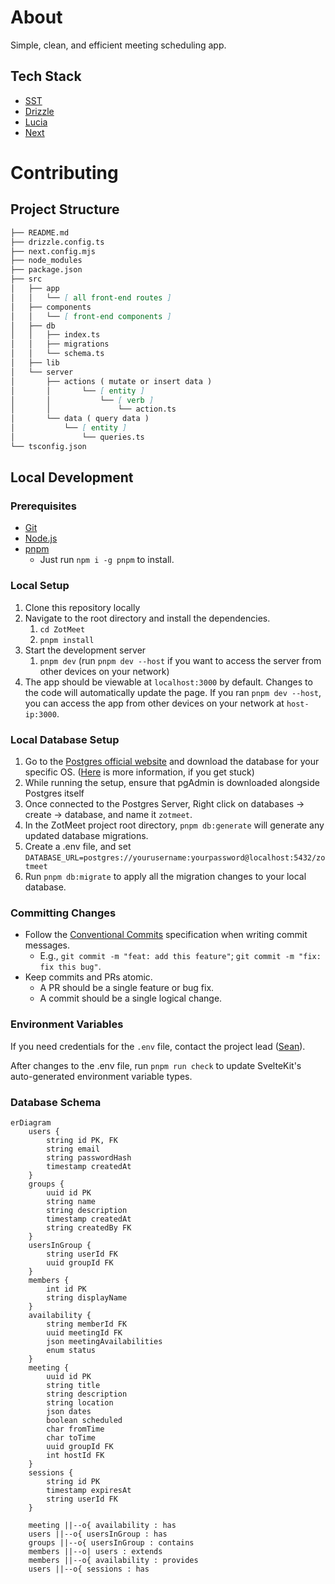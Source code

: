 # About

Simple, clean, and efficient meeting scheduling app.

## Tech Stack

- [SST](https://sst.dev)
- [Drizzle](https://orm.drizzle.team/)
- [Lucia](https://lucia-auth.com)
- [Next](https://nextjs.org/)

# Contributing

## Project Structure

```md
├── README.md
├── drizzle.config.ts
├── next.config.mjs
├── node_modules
├── package.json
├── src
│   ├── app
│   │   └── [ all front-end routes ]
│   ├── components
│   │   └── [ front-end components ]
│   ├── db
│   │   ├── index.ts
│   │   ├── migrations
│   │   └── schema.ts
│   ├── lib
│   └── server
│       ├── actions ( mutate or insert data )
│       │       └── [ entity ]
│       │           └── [ verb ]
│       │               └── action.ts
│       └── data ( query data )
│           └── [ entity ]
│               └── queries.ts
└── tsconfig.json
```

## Local Development

### Prerequisites

- [Git](https://git-scm.com/downloads)
- [Node.js](https://nodejs.org/en/)
- [pnpm](https://pnpm.io)
  - Just run `npm i -g pnpm` to install.

### Local Setup

1. Clone this repository locally
2. Navigate to the root directory and install the dependencies.
   1. `cd ZotMeet`
   2. `pnpm install`
3. Start the development server
   1. `pnpm dev` (run `pnpm dev --host` if you want to access the server from other devices on your network)
4. The app should be viewable at `localhost:3000` by default. Changes to the code will automatically update the page. If you ran `pnpm dev --host`, you can access the app from other devices on your network at `host-ip:3000`.

### Local Database Setup

1. Go to the [Postgres official website](https://www.postgresql.org/download/) and download the database for your specific OS. \([Here](https://www.postgresql.org/docs/16/tutorial-start.html) is more information, if you get stuck)
2. While running the setup, ensure that pgAdmin is downloaded alongside Postgres itself
3. Once connected to the Postgres Server, Right click on databases -> create -> database, and name it `zotmeet`.
4. In the ZotMeet project root directory, `pnpm db:generate` will generate any updated database migrations.
5. Create a .env file, and set `DATABASE_URL=postgres://yourusername:yourpassword@localhost:5432/zotmeet`
6. Run `pnpm db:migrate` to apply all the migration changes to your local database.

### Committing Changes

- Follow the [Conventional Commits](https://www.conventionalcommits.org/en/v1.0.0/#summary) specification when writing commit messages.
  - E.g., `git commit -m "feat: add this feature"`; `git commit -m "fix: fix this bug"`.
- Keep commits and PRs atomic.
  - A PR should be a single feature or bug fix.
  - A commit should be a single logical change.

### Environment Variables

If you need credentials for the `.env` file, contact the project lead ([Sean](https://github.com/seancfong/)).

After changes to the .env file, run `pnpm run check` to update SvelteKit's auto-generated environment variable types.

### Database Schema

```mermaid
erDiagram
    users {
        string id PK, FK
        string email
        string passwordHash
        timestamp createdAt
    }
    groups {
        uuid id PK
        string name
        string description
        timestamp createdAt
        string createdBy FK
    }
    usersInGroup {
        string userId FK
        uuid groupId FK
    }
    members {
        int id PK
        string displayName
    }
    availability {
        string memberId FK
        uuid meetingId FK
        json meetingAvailabilities
        enum status
    }
    meeting {
        uuid id PK
        string title
        string description
        string location
        json dates
        boolean scheduled
        char fromTime
        char toTime
        uuid groupId FK
        int hostId FK
    }
    sessions {
        string id PK
        timestamp expiresAt
        string userId FK
    }

    meeting ||--o{ availability : has
    users ||--o{ usersInGroup : has
    groups ||--o{ usersInGroup : contains
    members ||--o| users : extends
    members ||--o{ availability : provides
    users ||--o{ sessions : has 
```
